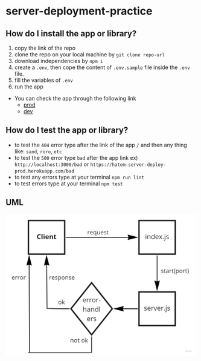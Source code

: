 # server-deployment-practice  

## How do I install the app or library?  
1. copy the link of the repo
1. clone the repo on your local machine by `git clone repo-url`
1. download independencies by `npm i`
1. create a `.env`, then cope the content of `.env.sample` file inside the `.env` file.
1. fill the variables of `.env`
1. run the app

- You can check the app through the following link
  - [prod](https://hatem-server-deploy-prod.herokuapp.com/)  
  - [dev](https://hatem-server-deploy-dev.herokuapp.com/)  

## How do I test the app or library?  
- to test the `404` error type after the link of the app `/` and then any thing like: `sand`, `roro`, `etc`
- to test the `500` error type `bad` after the app link 
ex) `http://localhost:3000/bad` or `https://hatem-server-deploy-prod.herokuapp.com/bad`
- to test any errors type at your terminal `npm run lint`
- to test errors type at your terminal `npm test`

## UML    
![server-deployment-practice](server-deployment-practice.jpg)
